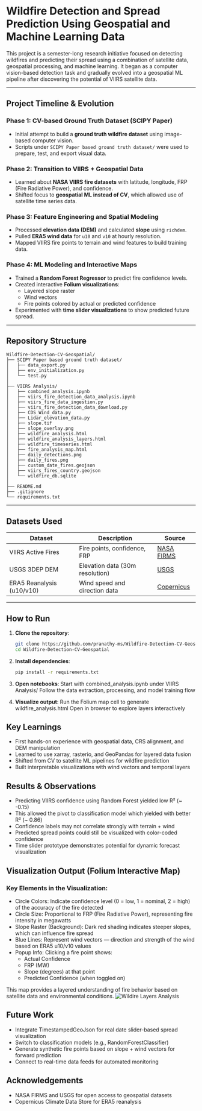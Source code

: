 # Wildfire Detection and Spread Prediction Using Geospatial and Machine Learning Data

This project is a semester-long research initiative focused on detecting wildfires and predicting their spread using a combination of satellite data, geospatial processing, and machine learning. It began as a computer vision-based detection task and gradually evolved into a geospatial ML pipeline after discovering the potential of VIIRS satellite data.

---

## Project Timeline & Evolution

### Phase 1: CV-based Ground Truth Dataset (SCIPY Paper)
- Initial attempt to build a **ground truth wildfire dataset** using image-based computer vision.
- Scripts under `SCIPY Paper based ground truth dataset/` were used to prepare, test, and export visual data.

### Phase 2: Transition to VIIRS + Geospatial Data
- Learned about **NASA VIIRS fire datasets** with latitude, longitude, FRP (Fire Radiative Power), and confidence.
- Shifted focus to **geospatial ML instead of CV**, which allowed use of satellite time series data.

### Phase 3: Feature Engineering and Spatial Modeling
- Processed **elevation data (DEM)** and calculated **slope** using `richdem`.
- Pulled **ERA5 wind data** for `u10` and `v10` at hourly resolution.
- Mapped VIIRS fire points to terrain and wind features to build training data.

### Phase 4: ML Modeling and Interactive Maps
- Trained a **Random Forest Regressor** to predict fire confidence levels.
- Created interactive **Folium visualizations**:
  - Layered slope raster
  - Wind vectors
  - Fire points colored by actual or predicted confidence
- Experimented with **time slider visualizations** to show predicted future spread.

---

## Repository Structure
```
Wildfire-Detection-CV-Geospatial/
├── SCIPY Paper based ground truth dataset/
│   ├── data_export.py
│   ├── env_initialization.py
│   └── test.py
│
├── VIIRS Analysis/
│   ├── combined_analysis.ipynb
│   ├── viirs_fire_detection_data_analysis.ipynb
│   ├── viirs_fire_data_ingestion.py
│   ├── viirs_fire_detection_data_download.py
│   ├── CDS_Wind_data.py
│   ├── Lidar_elevation_data.py
│   ├── slope.tif
│   ├── slope_overlay.png
│   ├── wildfire_analysis.html
│   ├── wildfire_analysis_layers.html
│   ├── wildfire_timeseries.html
│   ├── fire_analysis_map.html
│   ├── daily_detections.png
│   ├── daily_fires.png
│   ├── custom_date_fires.geojson
│   ├── viirs_fires_country.geojson
│   └── wildfire_db.sqlite
│
├── README.md
├── .gitignore
└── requirements.txt
```

---

## Datasets Used

| Dataset                     | Description                             | Source                                  |
|----------------------------|-----------------------------------------|-----------------------------------------|
| VIIRS Active Fires         | Fire points, confidence, FRP            | [NASA FIRMS](https://earthdata.nasa.gov) |
| USGS 3DEP DEM              | Elevation data (30m resolution)         | [USGS](https://www.usgs.gov/)            |
| ERA5 Reanalysis (u10/v10)  | Wind speed and direction data           | [Copernicus](https://cds.climate.copernicus.eu/) |

---

## How to Run

1. **Clone the repository**:
   ```bash
   git clone https://github.com/pranathy-ms/Wildfire-Detection-CV-Geospatial.git
   cd Wildfire-Detection-CV-Geospatial

2. **Install dependencies**:
    ```bash
    pip install -r requirements.txt

3. **Open notebooks**:
    Start with combined_analysis.ipynb under VIIRS Analysis/
    Follow the data extraction, processing, and model training flow

4. **Visualize output**:
    Run the Folium map cell to generate wildfire_analysis.html
    Open in browser to explore layers interactively


## Key Learnings
- First hands-on experience with geospatial data, CRS alignment, and DEM manipulation
- Learned to use xarray, rasterio, and GeoPandas for layered data fusion
- Shifted from CV to satellite ML pipelines for wildfire prediction
- Built interpretable visualizations with wind vectors and temporal layers

## Results & Observations
- Predicting VIIRS confidence using Random Forest yielded low R² (~ -0.15)
- This allowed the pivot to classification model which yielded with better R² (~ 0.86) 
- Confidence labels may not correlate strongly with terrain + wind
- Predicted spread points could still be visualized with color-coded confidence
- Time slider prototype demonstrates potential for dynamic forecast visualization

## Visualization Output (Folium Interactive Map)
### Key Elements in the Visualization:
- Circle Colors: Indicate confidence level (0 = low, 1 = nominal, 2 = high) of the accuracy of the fire detected
- Circle Size: Proportional to FRP (Fire Radiative Power), representing fire intensity in megawatts
- Slope Raster (Background): Dark red shading indicates steeper slopes, which can influence fire spread
- Blue Lines: Represent wind vectors — direction and strength of the wind based on ERA5 u10/v10 values
- Popup Info: Clicking a fire point shows:
    - Actual Confidence
    - FRP (MW)
    - Slope (degrees) at that point
    - Predicted Confidence (when toggled on)

This map provides a layered understanding of fire behavior based on satellite data and environmental conditions.
![Wildire Layers Analysis](VIIRS%20Analysis/Wildfire%20Layers%20Analysis.png)

## Future Work
- Integrate TimestampedGeoJson for real date slider-based spread visualization
- Switch to classification models (e.g., RandomForestClassifier)
- Generate synthetic fire points based on slope + wind vectors for forward prediction
- Connect to real-time data feeds for automated monitoring

## Acknowledgements
- NASA FIRMS and USGS for open access to geospatial datasets
- Copernicus Climate Data Store for ERA5 reanalysis


